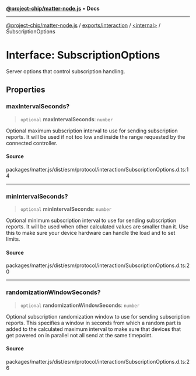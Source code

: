 [**@project-chip/matter-node.js**](../../../../README.md) • **Docs**

***

[@project-chip/matter-node.js](../../../../modules.md) / [exports/interaction](../../README.md) / [\<internal\>](../README.md) / SubscriptionOptions

# Interface: SubscriptionOptions

Server options that control subscription handling.

## Properties

### maxIntervalSeconds?

> `optional` **maxIntervalSeconds**: `number`

Optional maximum subscription interval to use for sending subscription reports. It will be used if not too
low and inside the range requested by the connected controller.

#### Source

packages/matter.js/dist/esm/protocol/interaction/SubscriptionOptions.d.ts:14

***

### minIntervalSeconds?

> `optional` **minIntervalSeconds**: `number`

Optional minimum subscription interval to use for sending subscription reports. It will be used when other
calculated values are smaller than it. Use this to make sure your device hardware can handle the load and to
set limits.

#### Source

packages/matter.js/dist/esm/protocol/interaction/SubscriptionOptions.d.ts:20

***

### randomizationWindowSeconds?

> `optional` **randomizationWindowSeconds**: `number`

Optional subscription randomization window to use for sending subscription reports. This specifies a window
in seconds from which a random part is added to the calculated maximum interval to make sure that devices
that get powered on in parallel not all send at the same timepoint.

#### Source

packages/matter.js/dist/esm/protocol/interaction/SubscriptionOptions.d.ts:26
